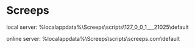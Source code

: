 # Screeps
local server:
%localappdata%\Screeps\scripts\127_0_0_1___21025\default

online server:
%localappdata%\Screeps\scripts\screeps.com\default
